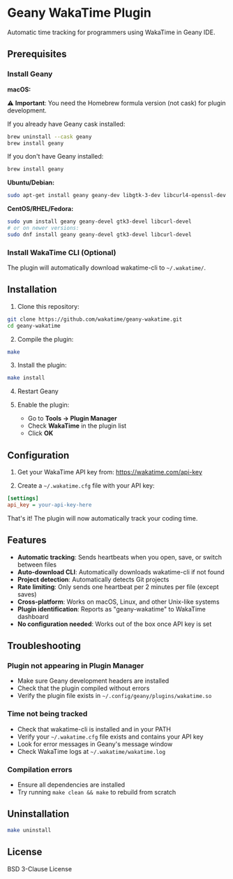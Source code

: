 # Geany WakaTime Plugin

Automatic time tracking for programmers using WakaTime in Geany IDE.

## Prerequisites

### Install Geany

**macOS:**

⚠️ **Important**: You need the Homebrew formula version (not cask) for plugin development.

If you already have Geany cask installed:
```bash
brew uninstall --cask geany
brew install geany
```

If you don't have Geany installed:
```bash
brew install geany
```

**Ubuntu/Debian:**
```bash
sudo apt-get install geany geany-dev libgtk-3-dev libcurl4-openssl-dev
```

**CentOS/RHEL/Fedora:**
```bash
sudo yum install geany geany-devel gtk3-devel libcurl-devel
# or on newer versions:
sudo dnf install geany geany-devel gtk3-devel libcurl-devel
```

### Install WakaTime CLI (Optional)

The plugin will automatically download wakatime-cli to `~/.wakatime/`.

## Installation

1. Clone this repository:
```bash
git clone https://github.com/wakatime/geany-wakatime.git
cd geany-wakatime
```

2. Compile the plugin:
```bash
make
```

3. Install the plugin:
```bash
make install
```

4. Restart Geany

5. Enable the plugin:
   - Go to **Tools → Plugin Manager**
   - Check **WakaTime** in the plugin list
   - Click **OK**

## Configuration

1. Get your WakaTime API key from: https://wakatime.com/api-key

2. Create a `~/.wakatime.cfg` file with your API key:
```ini
[settings]
api_key = your-api-key-here
```

That's it! The plugin will now automatically track your coding time.

## Features

- **Automatic tracking**: Sends heartbeats when you open, save, or switch between files
- **Auto-download CLI**: Automatically downloads wakatime-cli if not found
- **Project detection**: Automatically detects Git projects
- **Rate limiting**: Only sends one heartbeat per 2 minutes per file (except saves)
- **Cross-platform**: Works on macOS, Linux, and other Unix-like systems
- **Plugin identification**: Reports as "geany-wakatime" to WakaTime dashboard
- **No configuration needed**: Works out of the box once API key is set

## Troubleshooting

### Plugin not appearing in Plugin Manager
- Make sure Geany development headers are installed
- Check that the plugin compiled without errors
- Verify the plugin file exists in `~/.config/geany/plugins/wakatime.so`

### Time not being tracked
- Check that wakatime-cli is installed and in your PATH
- Verify your `~/.wakatime.cfg` file exists and contains your API key
- Look for error messages in Geany's message window
- Check WakaTime logs at `~/.wakatime/wakatime.log`

### Compilation errors
- Ensure all dependencies are installed
- Try running `make clean && make` to rebuild from scratch

## Uninstallation

```bash
make uninstall
```

## License

BSD 3-Clause License
